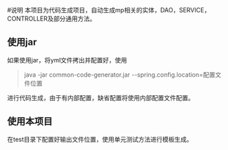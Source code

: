 #说明
本项目为代码生成项目，自动生成mp相关的实体，DAO，SERVICE，CONTROLLER及部分通用方法。

## 使用jar
如果使用jar，将yml文件拷出并配置好，使用
> java -jar common-code-generator.jar --spring.config.location=配置文件位置

进行代码生成，由于有内部配置，缺省配置将使用内部配置文件配置。

## 使用本项目
在test目录下配置好输出文件位置，使用单元测试方法进行模板生成。
